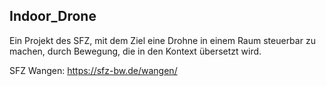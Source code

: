 ## Indoor_Drone

Ein Projekt des SFZ, mit dem Ziel eine Drohne in einem Raum steuerbar zu machen, durch Bewegung, 
die in den Kontext übersetzt wird.

SFZ Wangen: https://sfz-bw.de/wangen/
